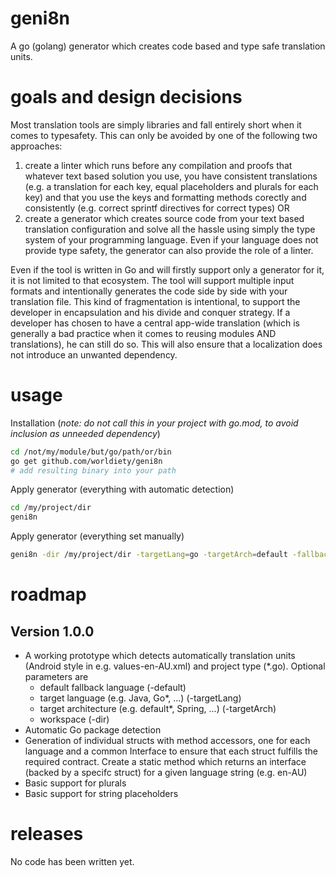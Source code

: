# geni8n
A go (golang) generator which creates code based and type safe translation units.

# goals and design decisions
Most translation tools are simply libraries and fall entirely short when it comes to typesafety. This can only be avoided by one of the following two approaches:

  1. create a linter which runs before any compilation and proofs that whatever text based solution you use, you have consistent translations (e.g. a translation for each key, equal placeholders and plurals for each key) and that you use the keys and formatting methods corectly and consistently (e.g. correct sprintf directives for correct types) OR
  1. create a generator which creates source code from your text based translation configuration and solve all the hassle using simply the type system of your programming language. Even if your language does not provide type safety, the generator can also provide the role of a linter.
  
Even if the tool is written in Go and will firstly support only a generator for it, it is not limited to that ecosystem. The tool will support multiple input formats and intentionally generates the code side by side with your translation file. This kind of fragmentation is intentional, to support the developer in encapsulation and his divide and conquer strategy. If a developer has chosen to have a central app-wide translation (which is generally a bad practice when it comes to reusing modules AND translations), he can still do so. This will also ensure that a localization does not introduce an unwanted dependency.

# usage

Installation (*note: do not call this in your project with go.mod, to avoid inclusion as unneeded dependency*)  
```bash
cd /not/my/module/but/go/path/or/bin
go get github.com/worldiety/geni8n
# add resulting binary into your path
```

Apply generator (everything with automatic detection)  
```bash
cd /my/project/dir
geni8n
```

Apply generator (everything set manually)
```bash
geni8n -dir /my/project/dir -targetLang=go -targetArch=default -fallback=en-US
```

# roadmap

## Version 1.0.0
 * A working prototype which detects automatically translation units (Android style in e.g. values-en-AU.xml) and project type (*.go). Optional parameters are
   * default fallback language (-default)
   * target language (e.g. Java, Go*, ...) (-targetLang)
   * target architecture (e.g. default*, Spring, ...) (-targetArch)
   * workspace (-dir)
 * Automatic Go package detection
 * Generation of individual structs with method accessors, one for each language and a common Interface to ensure that each struct fulfills the required contract. Create a static method which returns an interface (backed by a specifc struct) for a given language string (e.g. en-AU)
 * Basic support for plurals
 * Basic support for string placeholders

# releases

No code has been written yet.
